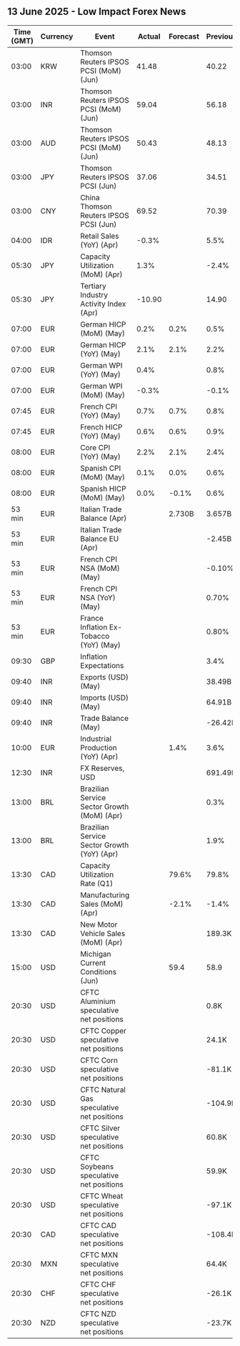 ## 13 June 2025 - Low Impact Forex News

| Time (GMT) | Currency | Event | Actual | Forecast | Previous |
|------|----------|-------|--------|----------|----------|
| 03:00 | KRW | Thomson Reuters IPSOS PCSI (MoM) (Jun) | 41.48 |  | 40.22 |
| 03:00 | INR | Thomson Reuters IPSOS PCSI (MoM) (Jun) | 59.04 |  | 56.18 |
| 03:00 | AUD | Thomson Reuters IPSOS PCSI (MoM) (Jun) | 50.43 |  | 48.13 |
| 03:00 | JPY | Thomson Reuters IPSOS PCSI (Jun) | 37.06 |  | 34.51 |
| 03:00 | CNY | China Thomson Reuters IPSOS PCSI (Jun) | 69.52 |  | 70.39 |
| 04:00 | IDR | Retail Sales (YoY) (Apr) | -0.3% |  | 5.5% |
| 05:30 | JPY | Capacity Utilization (MoM) (Apr) | 1.3% |  | -2.4% |
| 05:30 | JPY | Tertiary Industry Activity Index (Apr) | -10.90 |  | 14.90 |
| 07:00 | EUR | German HICP (MoM) (May) | 0.2% | 0.2% | 0.5% |
| 07:00 | EUR | German HICP (YoY) (May) | 2.1% | 2.1% | 2.2% |
| 07:00 | EUR | German WPI (YoY) (May) | 0.4% |  | 0.8% |
| 07:00 | EUR | German WPI (MoM) (May) | -0.3% |  | -0.1% |
| 07:45 | EUR | French CPI (YoY) (May) | 0.7% | 0.7% | 0.8% |
| 07:45 | EUR | French HICP (YoY) (May) | 0.6% | 0.6% | 0.9% |
| 08:00 | EUR | Core CPI (YoY) (May) | 2.2% | 2.1% | 2.4% |
| 08:00 | EUR | Spanish CPI (MoM) (May) | 0.1% | 0.0% | 0.6% |
| 08:00 | EUR | Spanish HICP (MoM) (May) | 0.0% | -0.1% | 0.6% |
| 53 min | EUR | Italian Trade Balance (Apr) |  | 2.730B | 3.657B |
| 53 min | EUR | Italian Trade Balance EU (Apr) |  |  | -2.45B |
| 53 min | EUR | French CPI NSA (MoM) (May) |  |  | -0.10% |
| 53 min | EUR | French CPI NSA (YoY) (May) |  |  | 0.70% |
| 53 min | EUR | France Inflation Ex-Tobacco (YoY) (May) |  |  | 0.80% |
| 09:30 | GBP | Inflation Expectations |  |  | 3.4% |
| 09:40 | INR | Exports (USD) (May) |  |  | 38.49B |
| 09:40 | INR | Imports (USD) (May) |  |  | 64.91B |
| 09:40 | INR | Trade Balance (May) |  |  | -26.42B |
| 10:00 | EUR | Industrial Production (YoY) (Apr) |  | 1.4% | 3.6% |
| 12:30 | INR | FX Reserves, USD |  |  | 691.49B |
| 13:00 | BRL | Brazilian Service Sector Growth (MoM) (Apr) |  |  | 0.3% |
| 13:00 | BRL | Brazilian Service Sector Growth (YoY) (Apr) |  |  | 1.9% |
| 13:30 | CAD | Capacity Utilization Rate (Q1) |  | 79.6% | 79.8% |
| 13:30 | CAD | Manufacturing Sales (MoM) (Apr) |  | -2.1% | -1.4% |
| 13:30 | CAD | New Motor Vehicle Sales (MoM) (Apr) |  |  | 189.3K |
| 15:00 | USD | Michigan Current Conditions (Jun) |  | 59.4 | 58.9 |
| 20:30 | USD | CFTC Aluminium speculative net positions |  |  | 0.8K |
| 20:30 | USD | CFTC Copper speculative net positions |  |  | 24.1K |
| 20:30 | USD | CFTC Corn speculative net positions |  |  | -81.1K |
| 20:30 | USD | CFTC Natural Gas speculative net positions |  |  | -104.9K |
| 20:30 | USD | CFTC Silver speculative net positions |  |  | 60.8K |
| 20:30 | USD | CFTC Soybeans speculative net positions |  |  | 59.9K |
| 20:30 | USD | CFTC Wheat speculative net positions |  |  | -97.1K |
| 20:30 | CAD | CFTC CAD speculative net positions |  |  | -108.4K |
| 20:30 | MXN | CFTC MXN speculative net positions |  |  | 64.4K |
| 20:30 | CHF | CFTC CHF speculative net positions |  |  | -26.1K |
| 20:30 | NZD | CFTC NZD speculative net positions |  |  | -23.7K |
